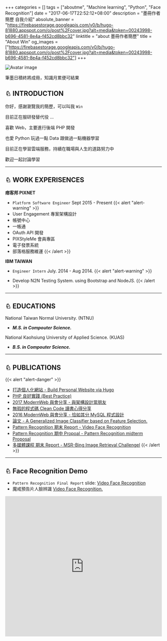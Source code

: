 +++
categories = []
tags = ["aboutme", "Machine learning", "Python", "Face Recognition"]
date = "2017-06-17T22:52:12+08:00"
description = "墨冊作者簡歷 自我介紹"
absolute_banner = "https://firebasestorage.googleapis.com/v0/b/hugo-81880.appspot.com/o/post%2Fcover.jpg?alt=media&token=00243998-b696-4581-8e4a-f452cd8bbc32"
linktitle = "about 墨冊作者簡歷"
title = "About Win"
og_images = ["https://firebasestorage.googleapis.com/v0/b/hugo-81880.appspot.com/o/post%2Fcover.jpg?alt=media&token=00243998-b696-4581-8e4a-f452cd8bbc32"]
+++

<div class="pull-right col-md-4 widget-author  boxed  push-down-30">
    <div class="widget-author__image-container">
        <div class="widget-author__avatar--light">
            <img src="/img/avatar-L.jpg" alt="Avatar image">
        </div>
    </div>
    <div class="row">
        <div class="col-xs-12">
            <div class="widget-social-icons push-down-15">
                <a class="btn btn-social-icon btn-twitter" target="_blank" href="https://twitter.com/kylinwin"><span class="fa fa-twitter"></span></a>
                <a class="btn btn-social-icon btn-linkedin" target="_blank" href="https://www.linkedin.com/in/win-yu-0537717b"><i class="fa fa-linkedin"></i></a>
                <a class="btn btn-social-icon btn-instagram" target="_blank" href="//slideshare.net/kylinfish"><i class="fa fa-slideshare"></i></a>
                <a class="btn btn-social-icon btn-tumblr" target="_blank" href="mailto:kylinfish@gmail.tw"><i class="fa fa-envelope"></i></a>
                <a class="btn btn-social-icon btn-github" target="_blank" href="https://github.com/kylinfish"><i class="fa fa-github"></i></a>
                <a class="btn btn-social-icon btn-flickr" target="_blank" href="https://www.flickr.com/kylinyu"><i class="fa fa-flickr"></i></a>
            </div>
        </div>
    </div>
    <p>筆墨日積終將成冊，知識月累便可結果</p>
</div>

<div class="col-md-8 push-down-30">
<h2> ♘ INTRODUCTION</h2>

<p>你好，感謝瀏覽我的簡歷，可以叫我 <code>Win</code></p>
<p>目前正在服研發替代役 ...</p>
<p>喜歡 Web，主要進行後端 PHP 開發</p>
<p>也愛 Python 玩過一點 Data 跟做過一點機器學習</p>
<p>目前正在學習雲端服務，持續在職場與人生的道路努力中</p>
<p>歡迎一起討論學習</p>

</div>

<hr>

## ♘ WORK EXPERISENCES

<span class="text-primary">__痞客邦 PIXNET__</span>

* `Platform Software Engineer` Sept 2015 - Present
{{< alert "alert-warning" >}}
* User Engagement 專案架構設計
* 帳號中心
* 一帳通
* OAuth API 開發
* PIXStyleMe 會員專區
* 電子發票系統
* 部落格服務維運
{{< /alert >}}

<span class="text-primary">__IBM TAIWAN__</span>

- `Engineer Intern` July. 2014 - Aug 2014.
{{< alert "alert-warning" >}}
* Develop N2N Testing System. using Bootstrap and NodeJS.
{{< /alert >}}

----

## ♘ EDUCATIONS

National Taiwan Normal University. (NTNU)

* ___M.S. in Compouter Science.___

National Kaohsiung University of Applied Science. (KUAS)

* ___B.S. in Compouter Science.___

----

## ♘ PUBLICATIONS

{{< alert "alert-danger" >}}
* [打造個人化網站 - Build Personal Website via Hugo](http://www.slideshare.net/kylinfish/php-best-practice-81744253)
* [PHP 良好實踐 (Best Practice)](https://www.slideshare.net/kylinfish/build-personal-website-via-hugo)
* [2017 ModernWeb 與會分享 - 與架構設計當朋友](https://www.slideshare.net/kylinfish/ss-80020439)
* [無瑕的程式碼 Clean Code 讀書心得分享](https://www.slideshare.net/kylinfish/clean-code-72688451)
* [2016 ModernWeb 與會分享 - 恰如其分 MySQL 程式設計](https://www.slideshare.net/kylinfish/modernweb-mysql)
* [論文 - A Generalized Image Classifier based on Feature Selection.](http://ndltd.ncl.edu.tw/cgi-bin/gs32/gsweb.cgi?o=dnclcdr&s=id=%22103NTNU5392006%22.&searchmode=basic)
* [Pattern Recognition 期末 Report - Video Face Recognition](https://www.slideshare.net/kylinfish/pattern-recognition-midterm-proposal)
* [Pattern Recognition 期中 Propoal - Pattern Recognition midterm Proposal](https://www.slideshare.net/kylinfish/pattern-recognition-midterm-proposal)
* [多媒體課程 期末 Report - MSR-Bing Image Retrieval Challengel](https://www.slideshare.net/kylinfish/msrbing-image-retrieval-challenge-written-by-win)
{{< /alert >}}

----

## ♘ Face Recognition Demo

* `Pattern Recognition Final Report` slide: [Video Face Recognition](http://www.slideshare.net/kylinfish/video-face-recognition-pattern-recognition-final-report-43037436)
* 魔戒預告片人臉辨識 [Video Face Recognition.](https://www.youtube.com/watch?v=-gou12pMmt4)

<iframe width="100%" height="450" src="https://www.youtube.com/embed/-gou12pMmt4" frameborder="0" allowfullscreen></iframe>


<script type="text/javascript">
(function(d,s,id){var z=d.createElement(s);z.type="text/javascript";z.id=id;z.async=true;z.src="//static.zotabox.com/0/b/0b20715fb7c5566c7604a7940f10f254/widgets.js";var sz=d.getElementsByTagName(s)[0];sz.parentNode.insertBefore(z,sz)}(document,"script","zb-embed-code"));
</script>
